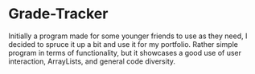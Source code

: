 # Grade-Tracker
Initially a program made for some younger friends to use as they need, I decided to spruce it up a bit and use it for my portfolio. Rather simple program in terms of functionality, but it showcases a good use of user interaction, ArrayLists, and general code diversity.

